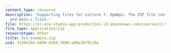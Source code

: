 ```yaml
---
content_type: resource
description: 'Supporting files for Lecture 7: OpAmps. The ZIP file contains: dio_xample_code.pdf
  and main.c files.'
file: https://ol-ocw-studio-app-production.s3.amazonaws.com/courses/2-996-biomedical-devices-design-laboratory-fall-2007/31266166b699439d7600e80a3879110a_dio_example.zip
file_type: application/zip
resourcetype: Other
title: dio_example.zip
uid: 31266166-b699-439d-7600-e80a3879110a
---
```

